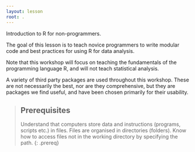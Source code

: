 ```yaml
---
layout: lesson
root: .
---
```


Introduction to R for non-programmers.

The goal of this lesson is to teach novice programmers to write modular code and best practices for using R for data analysis.

Note that this workshop will focus on teaching the fundamentals of the programming language R, and will not teach statistical analysis.

A variety of third party packages are used throughout this workshop. These are not necessarily the best, nor are they comprehensive, but they are packages we find useful, and have been chosen primarily for their usability.

> ## Prerequisites
>
> Understand that computers store data and instructions (programs, scripts etc.) in files. Files are organised in directories (folders). Know how to access files not in the working directory by specifying the path.
{: .prereq}
